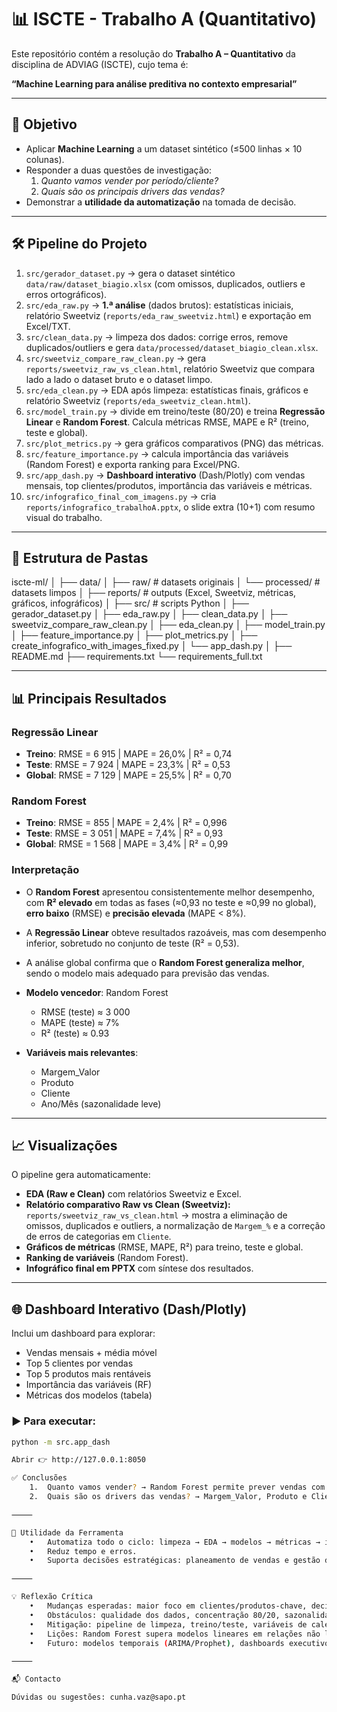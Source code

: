 # 📊 ISCTE - Trabalho A (Quantitativo)

Este repositório contém a resolução do **Trabalho A – Quantitativo** da disciplina de ADVIAG (ISCTE), cujo tema é:

**“Machine Learning para análise preditiva no contexto empresarial”**

---

## 🎯 Objetivo
- Aplicar **Machine Learning** a um dataset sintético (≤500 linhas × 10 colunas).  
- Responder a duas questões de investigação:
  1. *Quanto vamos vender por período/cliente?*  
  2. *Quais são os principais drivers das vendas?*  
- Demonstrar a **utilidade da automatização** na tomada de decisão.  

---

## 🛠️ Pipeline do Projeto

1. `src/gerador_dataset.py` → gera o dataset sintético `data/raw/dataset_biagio.xlsx` (com omissos, duplicados, outliers e erros ortográficos).  
2. `src/eda_raw.py` → **1.ª análise** (dados brutos): estatísticas iniciais, relatório Sweetviz (`reports/eda_raw_sweetviz.html`) e exportação em Excel/TXT.  
3. `src/clean_data.py` → limpeza dos dados: corrige erros, remove duplicados/outliers e gera `data/processed/dataset_biagio_clean.xlsx`.  
4. `src/sweetviz_compare_raw_clean.py` → gera `reports/sweetviz_raw_vs_clean.html`, relatório Sweetviz que compara lado a lado o dataset bruto e o dataset limpo.  
5. `src/eda_clean.py` → EDA após limpeza: estatísticas finais, gráficos e relatório Sweetviz (`reports/eda_sweetviz_clean.html`).  
6. `src/model_train.py` → divide em treino/teste (80/20) e treina **Regressão Linear** e **Random Forest**. Calcula métricas RMSE, MAPE e R² (treino, teste e global).  
7. `src/plot_metrics.py` → gera gráficos comparativos (PNG) das métricas.  
8. `src/feature_importance.py` → calcula importância das variáveis (Random Forest) e exporta ranking para Excel/PNG.  
9. `src/app_dash.py` → **Dashboard interativo** (Dash/Plotly) com vendas mensais, top clientes/produtos, importância das variáveis e métricas.  
10. `src/infografico_final_com_imagens.py` → cria `reports/infografico_trabalhoA.pptx`, o slide extra (10+1) com resumo visual do trabalho.  

---

## 📂 Estrutura de Pastas
iscte-ml/
│
├── data/
│   ├── raw/                  # datasets originais
│   └── processed/            # datasets limpos
│
├── reports/                  # outputs (Excel, Sweetviz, métricas, gráficos, infográficos)
│
├── src/                      # scripts Python
│   ├── gerador_dataset.py
│   ├── eda_raw.py
│   ├── clean_data.py
│   ├── sweetviz_compare_raw_clean.py
│   ├── eda_clean.py
│   ├── model_train.py
│   ├── feature_importance.py
│   ├── plot_metrics.py
│   ├── create_infografico_with_images_fixed.py
│   └── app_dash.py
│
├── README.md
├── requirements.txt
└── requirements_full.txt

---

## 📊 Principais Resultados

### Regressão Linear
- **Treino**: RMSE = 6 915 | MAPE = 26,0% | R² = 0,74  
- **Teste**: RMSE = 7 924 | MAPE = 23,3% | R² = 0,53  
- **Global**: RMSE = 7 129 | MAPE = 25,5% | R² = 0,70  

### Random Forest
- **Treino**: RMSE = 855 | MAPE = 2,4% | R² = 0,996  
- **Teste**: RMSE = 3 051 | MAPE = 7,4% | R² = 0,93  
- **Global**: RMSE = 1 568 | MAPE = 3,4% | R² = 0,99  

### Interpretação
- O **Random Forest** apresentou consistentemente melhor desempenho, com **R² elevado** em todas as fases (≈0,93 no teste e ≈0,99 no global), **erro baixo** (RMSE) e **precisão elevada** (MAPE < 8%).  
- A **Regressão Linear** obteve resultados razoáveis, mas com desempenho inferior, sobretudo no conjunto de teste (R² = 0,53).  
- A análise global confirma que o **Random Forest generaliza melhor**, sendo o modelo mais adequado para previsão das vendas.  

- **Modelo vencedor**: Random Forest  
  - RMSE (teste) ≈ 3 000  
  - MAPE (teste) ≈ 7%  
  - R² (teste) ≈ 0.93  

- **Variáveis mais relevantes**:  
  - Margem_Valor  
  - Produto  
  - Cliente  
  - Ano/Mês (sazonalidade leve)  

---

## 📈 Visualizações

O pipeline gera automaticamente:

- **EDA (Raw e Clean)** com relatórios Sweetviz e Excel.  
- **Relatório comparativo Raw vs Clean (Sweetviz):** `reports/sweetviz_raw_vs_clean.html` → mostra a eliminação de omissos, duplicados e outliers, a normalização de `Margem_%` e a correção de erros de categorias em `Cliente`.  
- **Gráficos de métricas** (RMSE, MAPE, R²) para treino, teste e global.  
- **Ranking de variáveis** (Random Forest).  
- **Infográfico final em PPTX** com síntese dos resultados.  

---

## 🌐 Dashboard Interativo (Dash/Plotly)

Inclui um dashboard para explorar:

- Vendas mensais + média móvel  
- Top 5 clientes por vendas  
- Top 5 produtos mais rentáveis  
- Importância das variáveis (RF)  
- Métricas dos modelos (tabela)  

### ▶️ Para executar:

```bash
python -m src.app_dash

Abrir 👉 http://127.0.0.1:8050

✅ Conclusões
	1.	Quanto vamos vender? → Random Forest permite prever vendas com erro médio de ~7%.
	2.	Quais são os drivers das vendas? → Margem_Valor, Produto e Cliente são os principais fatores explicativos.

⸻

🏢 Utilidade da Ferramenta
	•	Automatiza todo o ciclo: limpeza → EDA → modelos → métricas → insights.
	•	Reduz tempo e erros.
	•	Suporta decisões estratégicas: planeamento de vendas e gestão de clientes/produtos prioritários.

⸻

💡 Reflexão Crítica
	•	Mudanças esperadas: maior foco em clientes/produtos-chave, decisões mais data-driven.
	•	Obstáculos: qualidade dos dados, concentração 80/20, sazonalidade.
	•	Mitigação: pipeline de limpeza, treino/teste, variáveis de calendário.
	•	Lições: Random Forest supera modelos lineares em relações não lineares.
	•	Futuro: modelos temporais (ARIMA/Prophet), dashboards executivos, integração contínua.

⸻

📬 Contacto

Dúvidas ou sugestões: cunha.vaz@sapo.pt